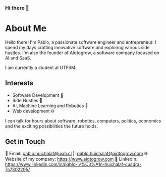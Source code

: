 ### Hi there 👋

# About Me

Hello there! I'm Pablo, a passionate software engineer and entrepreneur. I spend my days crafting innovative software and exploring various side hustles. I'm also the founder of AIdtogrow, a software company focused on AI and SaaS.

I am currently a student at UTFSM.

## Interests

- Software Development 🚀
- Side Hustles 💼
- AI, Machine Learning and Robotics 🤖
- Web development 🌐

I can talk for hours about software, robotics, computers, politics, economics and the exciting possibilities the future holds.

## Get in Touch

📧 Email: pablo.huichalaf@usm.cl || pablo.huichalaf@aidtogrow.com
🌐 Website of my company: https://www.aidtogrow.com
📱 LinkedIn: https://www.linkedin.com/in/pablo-iv%C3%A1n-huichalaf-cuadra-7a7302295/

<!--
**huichalaf/huichalaf** is a ✨ _special_ ✨ repository because its `README.md` (this file) appears on your GitHub profile.
Here are some ideas to get you started:

- 🔭 I’m currently working on ...
- 🌱 I’m currently learning ...
- 👯 I’m looking to collaborate on ...
- 🤔 I’m looking for help with ...
- 💬 Ask me about ...
- 📫 How to reach me: ...
- 😄 Pronouns: ...
- ⚡ Fun fact: ...
-->
